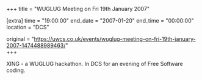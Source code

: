 +++
title = "WUGLUG Meeting on Fri 19th January 2007"

[extra]
time = "19:00:00"
end_date = "2007-01-20"
end_time = "00:00:00"
location = "DCS"

original = "https://uwcs.co.uk/events/wuglug-meeting-on-fri-19th-january-2007-1474488989463/"    
+++

XING - a WUGLUG hackathon. In DCS for an evening of Free Software coding.

